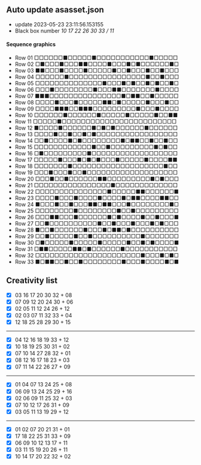 ## Auto update asasset.json
 - update 2023-05-23 23:11:56.153155
 - Black box number *10 17 22 26 30 33 / 11*
#### Sequence graphics
 - Row 01 □□□□□□■□□□□□■□□□□□□□□□□□■□□□□□
 - Row 02 □■□□□■□□□■■□□□□■□□□■□■□□□□□□■□
 - Row 03 ■■□□□■□□□□■□□□□□■□□■□□□■□□■□□□
 - Row 04 □□□□□□■□□□□□□□□□□□□□□□□■□□■□□□
 - Row 05 □□□□□□□□□□□□□□■□□□■□■□□■□■□□■□
 - Row 06 □□□■□□□□□□□□■□□□■■□□□□□□□■□□□□
 - Row 07 ■■■□□□□□□□□□□□□□□□■□■■□□■□□□□□
 - Row 08 □□□□■□□□■□□□□□■■□■□□□□□■□□□■□□
 - Row 09 □□□□■■■□□■■■□□□□□□□□□■□□□■□□□□
 - Row 10 □□□□□□■□□□□□□■□□□□□■□□□□□■□□■■
 - Row 11 □□□□□■□□□□□□□□□□□□□□□□□□□□□□□□
 - Row 12 ■□□□□■□□□□□□■□■□■□□□□□□■□□□□□□
 - Row 13 □□□□■□□■□□■□■□□□□□□□□□□□□□□□□□
 - Row 14 □□■□□□□■□■□□□□□□□□■□■■□□■□□■□□
 - Row 15 □□□□□□□□□□□□■□□■□□□□□□□□□■□■□□
 - Row 16 □■□□□□□□□□□■□□□□□□□□□□□□□□□□□□
 - Row 17 □□□□□■□□□■□■□■□□□■□□□□□■□□□□■■
 - Row 18 □□□□□□□■□□□□□□□□□□□□□□□□□□□■□□
 - Row 19 □□□■□□□■□□■□□□□□□□□□□□□□□□□□□□
 - Row 20 □□□■□□■□□□□□□■■□□□□□□□□□■□■□□□
 - Row 21 □□□□□□□□□□□□□□□□■□□□□□□□□□□□□□
 - Row 22 □□□□□□□□□□□□□□□■□□□□□■■□□□□□□■
 - Row 23 □□□□■□□□■□□□□■□□□□■□■■□□□□■■□□
 - Row 24 ■□□□■□□■□□□■■□■■□□□■□□□□□□□□■□
 - Row 25 □□□□□□□□■□□□□□□□□■□□■□□□□□□□□□
 - Row 26 □□□■■□□□■□□□□□□■□■□□□□■□□■□□□■
 - Row 27 □□■□□□□□□□□□□■□□■□□□■□□□■□■□□□
 - Row 28 ■□□■□□□□□□■□□□■□■■□■□□□□□□□□□□
 - Row 29 □□■□□□□□■□□■□□□□□□□□□□■□□□□□□□
 - Row 30 □■□□□□□■□□□□□■□□□□□■□□■□■□□□□■
 - Row 31 □■■□□□□□■■□■□□□□□□■□□□□□□□□□□□
 - Row 32 □□□□□□□□□□□□□□□□□□□□□□■□□□■□■□
 - Row 33 ■□■■□□■□□■□□□□□□□□■□□□■□□□□■□■
## Creativity list
- [x] 03 16 17 20 30 32 + 08
- [x] 07 09 12 20 24 30 + 06
- [x] 02 05 11 12 24 26 + 12
- [x] 02 03 07 11 32 33 + 04
- [x] 12 18 25 28 29 30 + 15
---
- [x] 04 12 16 18 19 33 + 12
- [x] 10 18 19 25 30 31 + 02
- [x] 07 10 14 27 28 32 + 01
- [x] 08 12 16 17 18 23 + 03
- [x] 07 11 14 22 26 27 + 09
---
- [x] 01 04 07 13 24 25 + 08
- [x] 06 09 13 24 25 29 + 16
- [x] 02 06 09 11 25 32 + 03
- [x] 07 10 12 17 26 31 + 09
- [x] 03 05 11 13 19 29 + 12
---
- [x] 01 02 07 20 21 31 + 01
- [x] 17 18 22 25 31 33 + 09
- [x] 06 09 10 12 13 17 + 11
- [x] 03 11 15 19 20 26 + 11
- [x] 10 14 17 20 22 32 + 02
